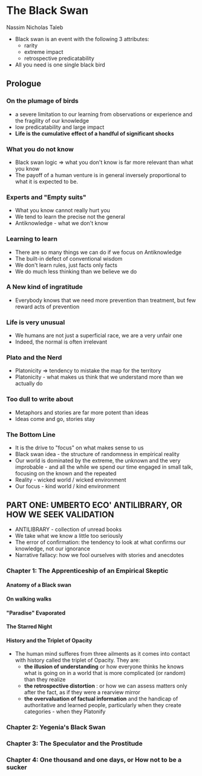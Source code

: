 # The Black Swan
Nassim Nicholas Taleb


- Black swan is an event with the following 3 attributes:
  - rarity
  - extreme impact
  - retrospective predicatability
- All you need is one single black bird

## Prologue

### On the plumage of birds
- a severe limitation to our learning from observations or experience and the fragility of our knowledge
- low predicatability and large impact
- **Life is the cumulative effect of a handful of significant shocks**

### What you do not know
- Black swan logic => what you don't know is far more relevant than what you know
- The payoff of a human venture is in general inversely proportional to what it is expected to be.

### Experts and "Empty suits"
- What you know cannot really hurt you
- We tend to learn the precise not the general
- Antiknowledge - what we don't know
### Learning to learn
- There are so many things we can do if we focus on Antiknowledge
- The built-in defect of conventional wisdom
- We don't learn rules, just facts only facts
- We do much less thinking than we believe we do

### A New kind of ingratitude
- Everybody knows that we need more prevention than treatment, but few reward acts of prevention


### Life is very unusual
- We humans are not just a superficial race, we are a very unfair one
- Indeed, the normal is often irrelevant

### Plato and the Nerd
- Platonicity => tendency to mistake the map for the territory
- Platonicity - what makes us think that we understand more than we actually do

### Too dull to write about
- Metaphors and stories are far more potent than ideas
- Ideas come and go, stories stay

### The Bottom Line
- It is the drive to "focus" on what makes sense to us
- Black swan idea - the structure of randomness in empirical reality
- Our world is dominated by the extreme, the unknown and the very improbable - and all the while
  we spend our time engaged in small talk, focusing on the known and the repeated
- Reality - wicked world / wicked environment
- Our focus - kind world / kind environment


## PART ONE: UMBERTO ECO' ANTILIBRARY, OR HOW WE SEEK VALIDATION
- ANTILIBRARY - collection of unread books
- We take what we know a little too seriously
- The error of confirmation: the tendency to look at what confirms our knowledge, not our ignorance
- Narrative fallacy: how we fool ourselves with stories and anecdotes

### Chapter 1: The Apprenticeship of an Empirical Skeptic
#### Anatomy of a Black swan
#### On walking walks
#### "Paradise" Evaporated
#### The Starred Night
#### History and the Triplet of Opacity
- The human mind sufferes from three ailments as it comes into contact with history called the triplet of Opacity. They are:
  - **the illusion of understanding** or how everyone thinks he knows what is going on in a world that is more complicated (or random) than they realize
  - **the retrospective distortion** : or how we can assess matters only after the fact, as if they were a rearview mirror
  - **the overvaluation of factual information** and the handicap of authoritative and learned people, particularly when they create categories - when they Platonify
### Chapter 2: Yegenia's Black Swan
### Chapter 3: The Speculator and the Prostitude
### Chapter 4: One thousand and one days, or How not to be a sucker
